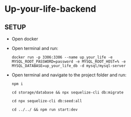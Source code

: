 # Up-your-life-backend

## SETUP

- Open docker
- Open terminal and run:

  ```
  docker run -p 3306:3306 --name up_your_life -e MYSQL_ROOT_PASSWORD=password -e MYSQL_ROOT_HOST=% -e MYSQL_DATABASE=up_your_life_db -d mysql/mysql-server
  ```

- Open terminal and navigate to the project folder and run:

  ```
  npm i
  ```

  ```
  cd storage/database && npx sequelize-cli db:migrate
  ```

  ```
  cd npx sequelize-cli db:seed:all
  ```

  ```
  cd ../../ && npm run start:dev
  ```
